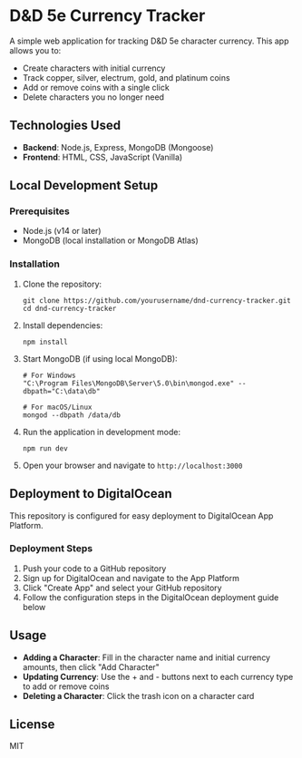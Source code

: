 # D&D 5e Currency Tracker

A simple web application for tracking D&D 5e character currency. This app allows you to:

- Create characters with initial currency
- Track copper, silver, electrum, gold, and platinum coins
- Add or remove coins with a single click
- Delete characters you no longer need

## Technologies Used

- **Backend**: Node.js, Express, MongoDB (Mongoose)
- **Frontend**: HTML, CSS, JavaScript (Vanilla)

## Local Development Setup

### Prerequisites

- Node.js (v14 or later)
- MongoDB (local installation or MongoDB Atlas)

### Installation

1. Clone the repository:
   ```
   git clone https://github.com/yourusername/dnd-currency-tracker.git
   cd dnd-currency-tracker
   ```

2. Install dependencies:
   ```
   npm install
   ```

3. Start MongoDB (if using local MongoDB):
   ```
   # For Windows
   "C:\Program Files\MongoDB\Server\5.0\bin\mongod.exe" --dbpath="C:\data\db"

   # For macOS/Linux
   mongod --dbpath /data/db
   ```

4. Run the application in development mode:
   ```
   npm run dev
   ```

5. Open your browser and navigate to `http://localhost:3000`

## Deployment to DigitalOcean

This repository is configured for easy deployment to DigitalOcean App Platform.

### Deployment Steps

1. Push your code to a GitHub repository
2. Sign up for DigitalOcean and navigate to the App Platform
3. Click "Create App" and select your GitHub repository
4. Follow the configuration steps in the DigitalOcean deployment guide below

## Usage

- **Adding a Character**: Fill in the character name and initial currency amounts, then click "Add Character"
- **Updating Currency**: Use the + and - buttons next to each currency type to add or remove coins
- **Deleting a Character**: Click the trash icon on a character card

## License

MIT
